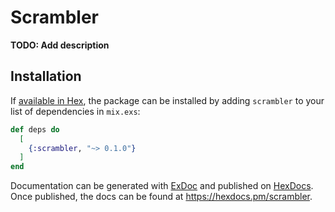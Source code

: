 # Scrambler

**TODO: Add description**

## Installation

If [available in Hex](https://hex.pm/docs/publish), the package can be installed
by adding `scrambler` to your list of dependencies in `mix.exs`:

```elixir
def deps do
  [
    {:scrambler, "~> 0.1.0"}
  ]
end
```

Documentation can be generated with [ExDoc](https://github.com/elixir-lang/ex_doc)
and published on [HexDocs](https://hexdocs.pm). Once published, the docs can
be found at <https://hexdocs.pm/scrambler>.

